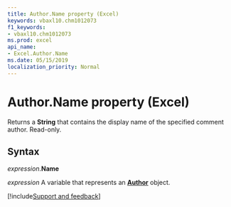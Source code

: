 ```yaml
---
title: Author.Name property (Excel)
keywords: vbaxl10.chm1012073
f1_keywords:
- vbaxl10.chm1012073
ms.prod: excel
api_name:
- Excel.Author.Name
ms.date: 05/15/2019
localization_priority: Normal
---
```



# Author.Name property (Excel)

Returns a **String** that contains the display name of the specified comment author. Read-only. 


## Syntax

_expression_.**Name**

_expression_ A variable that represents an **[Author](Excel.Author.md)** object.



[!include[Support and feedback](~/includes/feedback-boilerplate.md)]